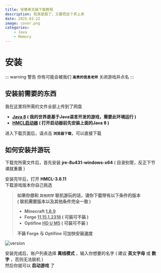 ```yaml
---
title: 安慕希无脑下载教程
description: 我真是服了，又要把这个弄上来
date: 2025-03-22
image: cover.png
categories:
    - Java
    - Memory
---
```


# 安装

::: warning 警告
你有可能会被我们 **`高贵的信息老师`** 关闭游戏并点名
:::

## 安装前需要的东西

我在这里将所需的文件全部上传到了网盘

- **[Java 8](https://www.123684.com/s/o31KVv-q6K3A) ( 我的世界是基于Java语言开发的游戏，需要此环境运行 )**
- **[HMCL启动器](https://www.123684.com/s/o31KVv-3Gu3A) ( 打开启动器前先安装上面的Java 8 )**

进入下载页面后，请点击 **`浏览器下载`**，可以直接下载


## 如何安装并游玩

下载完所需文件后，首先安装 **jre-8u431-windows-x64** ( 目录别管，反正下节课就重置 )

安装完毕后，打开 **HMCL-3.6.11**<br>下载游戏版本你自己挑选

> **如果你想和 `其他同学` 联机游玩的话，请你下载带有以下条件的版本<br>( 联机需要版本以及其他条件完全一致 )**
>
> - **Minecraft <u>1.8.9</u>**
> - **Forge <u>11.15.1.2318</u> ( 可装可不装 )** 
> - **Optifine <u>HD U M5</u> ( 可装可不装 )**
>
> **不装 Forge 与 Optifine 可加快安装速度**

![version](https://cdn.jsdelivr.net/gh/live-block/live-block.github.io@main/docs/img/version.png)

安装完成后，账户列表选择 **离线模式** ，输入你想要的名字 ( 建议 **英文字母** 或 **数字** ，否则无法联机 )<br>然后你就可以 **启动游戏** 了